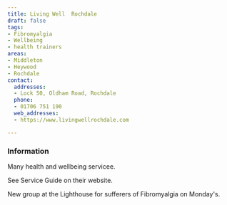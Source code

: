 ```yaml
---
title: Living Well  Rochdale
draft: false
tags:
- Fibromyalgia
- Wellbeing
- health trainers
areas:
- Middleton
- Heywood
- Rochdale
contact:
  addresses:
  - Lock 50, Oldham Road, Rochdale
  phone:
  - 01706 751 190
  web_addresses:
  - https://www.livingwellrochdale.com

---
```


### Information
Many health and wellbeing servicee.

See Service Guide on their website.

New group at the Lighthouse for sufferers of Fibromyalgia on Monday's.

